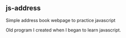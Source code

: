 ## js-address
Simple address book webpage to practice javascript

Old program I created when I began to learn javascript.

